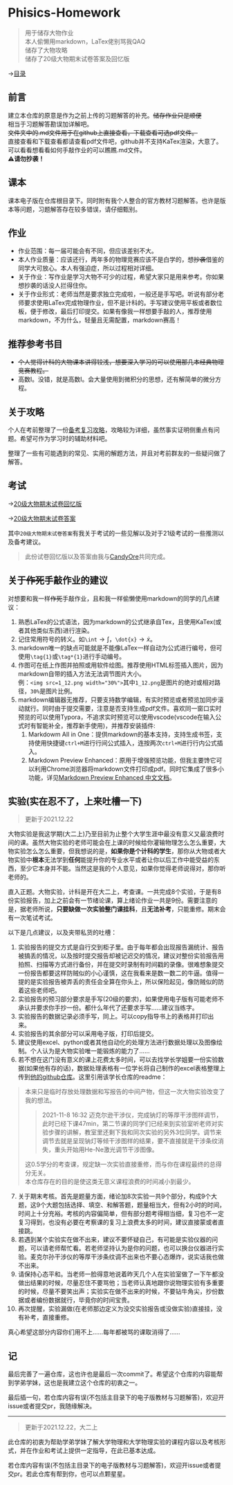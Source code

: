 # Phisics-Homework  
>用于储存大物作业  
>本人偷懒用markdown，LaTex佬别骂我QAQ  
>储存了大物攻略  
>储存了20级大物期末试卷答案及回忆版

->[目录](./目录.md)  

## 前言

建立本仓库的原意是作为之前上传的习题解答的补充。~~储存作业只是顺便~~  
相当于习题解答勘误加详解吧。  
~~文件夹中的.md文件用于在github上直接查看，下载查看可选pdf文件。~~  
直接查看和下载查看都请查看pdf文件吧，github并不支持KaTex渲染，大意了。可以看看想看看如何手敲作业的可以瞧瞧.md文件。    
**:warning:请勿抄袭！**

## 课本

课本电子版在仓库根目录下。同时附有我个人整合的官方教材习题解答。也许是版本等问题，习题解答存在较多错误，请仔细甄别。

## 作业  
- 作业范围：每一届可能会有不同，但应该差别不大。
- 本人作业质量：应该还行，两年多的物理竞赛应该不是白学的，想~~抄袭~~借鉴的同学大可放心。本人有强迫症，所以过程相对详细。
- 关于作业：写作业是学习大物不可少的过程，希望大家只是用来参考。你如果想抄袭的话没人拦得住你。
- 关于作业形式：老师当然是要求独立完成啦，一般还是手写吧。听说有部分老师要求使用LaTex完成物理作业，但不是计科的。手写建议使用平板或者数位板，便于修改，最后打印提交。如果有像我一样想要手敲的人，推荐使用markdown，不为什么，轻量且无需配置，markdown赛高！

## 推荐参考书目  
- ~~个人觉得计科的大物课本讲得较浅，想要深入学习的可以使用那几本经典物理竞赛教程。~~
- 高数I。没错，就是高数I。会大量使用到微积分的思想，还有解简单的微分方程。

## 关于攻略

个人在考前整理了一份[备考复习攻略](./攻略/攻略.pdf)，攻略较为详细，虽然事实证明侧重点有问题。希望可作为学习时的辅助材料吧。

整理了一些有可能遇到的常见、实用的解题方法，并且对考前群友的一些疑问做了解答。

## 考试

->[20级大物期末试卷回忆版](./试卷/20级大物II期末试卷回忆版.pdf)

->[20级大物期末试卷答案](./试卷/20级大物II期末试卷答案.pdf)

其中`20级大物期末试卷答案`有我关于考试的一些见解以及对于21级考试的一些推测以及备考建议。

> 此份试卷回忆版以及答案由我与[CandyOre](https://github.com/CandyOre)共同完成。

## 关于~~作死~~手敲作业的建议  
对想要和我一样~~作死~~手敲作业，且和我一样偷懒使用markdown的同学的几点建议：  

1. 熟悉LaTex的公式语法，因为markdown的公式继承自Tex，且使用KaTex(或者其他类似东西)进行渲染。
2. 记住常用符号的转义。如`\int`$\to\int$，`\dot{x}`$\to\dot{x}$。
3. markdown唯一的缺点可能就是不能像LaTex一样自动为公式进行编号，但可使用`\tag{1}`或`\tag*{1}`进行手动编号。
4. 作图可在纸上作图并拍照或用软件绘图。推荐使用HTML标签插入图片，因为markdown自带的插入方法无法调节图片大小。  
例：`<img src=1_12.png width="30%">`其中`1_12.png`是图片的绝对或相对路径，`30%`是图片比例。
5. markdown编辑器无推荐，只要支持数学编辑，有实时预览或者预览加同步滚动就行。同时由于提交需要，注意是否支持生成pdf文件。喜欢同一窗口实时预览的可以使用Typora，不追求实时预览可以使用vscode(vscode在输入公式时有智能补全，推荐新手使用)，并推荐安装插件:   
   1. Markdowm All in One：提供markdown的基本支持，支持生成书签，支持使用快捷键`ctrl+M`进行行间公式插入，连按两次`ctrl+M`进行行内公式插入。
   2. Markdown Preview Enhanced：原用于增强预览功能，但我主要馋它可以利用Chrome浏览器将markdown文件打印成pdf。同时它集成了很多小功能，详见[Markdown Preview Enhanced 中文文档](https://shd101wyy.github.io/markdown-preview-enhanced/#/zh-cn/)。

## 实验(实在忍不了，上来吐槽一下)
> 更新于2021.12.22

大物实验是我这学期(大二上)乃至目前为止整个大学生涯中最没有意义又最浪费时间的课。虽然大物实验的老师可能会在上课的时候给你灌输物理怎么怎么重要，大物实验怎么怎么重要，但我想说的是，**如果你是个计科的学生**，那你从大物或者大物实验中**根本**无法学到**任何**能提升你的专业水平或者让你以后工作中能受益的东西，至少它本身并不能。当然这是我的个人意见，如果你觉得老师说得对，那你听老师的。

直入正题。大物实验，计科是开在大二上，考查课。一共完成8个实验，于是有8份实验报告，加上之前会有一节绪论课，算上绪论作业一共是9份。需要注意的是，据老师所说，**只要缺做一次实验整门课挂科**，且**无法补考**，只能重修。期末会有一次笔试考试。

以下是几点建议，以及夹带私货的吐槽：
1. 实验报告的提交方式是自行交到柜子里。由于每年都会出现报告漏统计、报告被搞丢的情况，以及按时提交报告却被记迟交的情况，建议对整份实验报告用拍照、扫描等方式进行备份，并在提交时录制有时间戳的录像。很难想象提交一份报告都要这样防贼似的小心谨慎，这在我看来是数一数二的牛逼。值得一提的是实验报告被弄丢的责任会全算在你头上，所以保险起见，像防贼似的防着这些老师吧。
2. 实验报告的预习部分要求是手写(20级的要求)，如果使用电子版有可能老师不承认并要求你手抄一份。都什么年代了还要求手写……建议当练字。
3. 实验报告的数据记录必须手写，同上。可以copy指导书上的表格并打印出来。
4. 实验报告的其余部分可以采用电子版，打印后提交。
5. 建议使用excel、python或者其他自动化的处理方法进行数据处理以及图像绘制。个人认为是大物实验唯一能锻炼的能力了……
6. 若不想在这门没有意义的课上花费太多时间，可以去找学长学姐要一份实验数据(如果他有存的话)，数据处理表格有一位学长将自己制作的excel表格整理上传到[他的github仓库](https://github.com/efJerryYang/physics-lab_II)。这里引用该学长仓库的readme：
> 本来只是临时存放处理数据和写报告的中间产物，但这一次大物实验改变了我的想法。  
>> 2021-11-8 16:32 迈克尔逊干涉仪，完成钠灯的等厚干涉图样调节，此时已经下课47min，第二节课的同学们已经来到实验室听老师对实验步骤的讲解，教室里还剩下我和同次实验的另外3位同学。调节来调节去就是呈现钠灯等倾干涉图样的结果，要不直接就是干涉条纹消失，重头开始用He-Ne激光调节干涉图像。
> 
> 这0.5学分的考查课，规定缺一次实验直接重修，而与你在课程最终的总得分无关。  
> 本仓库存在的目的是使这类无意义课程浪费的时间减小到最少。

7. 关于期末考核。首先是题量方面，绪论加8次实验一共9个部分，构成9个大题，这9个大题包括选择、填空、和解答题，题量相当大，但有2小时的时间，时间上十分充裕。考核的内容偏简单，但有部分题考得相当细，复习也不一定复习得到，也没有必要在考察课的复习上浪费太多的时间，建议直接蒙或者直接跳。
8. 若遇到某个实验实在做不出来，建议不要怀疑自己，有可能是实验仪器的问题，可以请老师帮忙看。若老师坚持认为是你的问题，也可以换台仪器进行实验。麦克尔孙干涉仪的等厚干涉条纹调不出来也不要心态爆炸，说实话我也做不出来。
9. 请保持心态平和。当老师一脸得意地说着昨天几个人在实验室做了一下午都没做出结果的时候，尽量忍住不要骂他；当老师认真地跟你说物理实验有多重要的时候，尽量不要笑出声；实验实在做不出来的时候，不要钻牛角尖，抄份数据或者编份数据就行，毕竟你的时间宝贵。
10. 再次提醒，实验漏做(在老师那边定义为没交实验报告或没做实验)直接挂，没有补考，直接重修。

真心希望这部分内容你们用不上……每年都被骂的课取消得了……

## 记

最后完善了一遍仓库，这也许也是最后一次commit了。希望这个仓库的内容能帮到学弟学妹，这也是我建立这个仓库的初衷之一。

最后插一句，若仓库内容有误(不包括主目录下的电子版教材与习题解答)，欢迎开issue或者提交pr，我随缘解决。

---
> 更新于2021.12.22，大二上

此仓库的初衷为帮助学弟学妹了解大学物理和大学物理实验的课程内容以及考核形式，并在作业和考试上提供一定指导，在此已基本达成。

若仓库内容有误(不包括主目录下的电子版教材与习题解答)，欢迎开issue或者提交pr。若此仓库有帮到你，也可以点颗星星。

